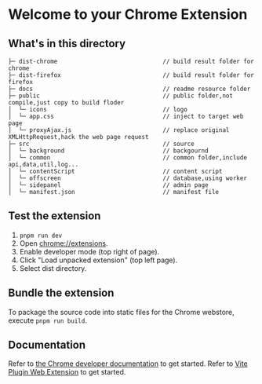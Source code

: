 # Welcome to your Chrome Extension

## What's in this directory

``` text
├─ dist-chrome                              // build result folder for chrome
├─ dist-firefox                             // build result folder for firefox
├─ docs                                     // readme resource folder
├─ public                                   // public folder,not compile,just copy to build floder
│  └─ icons                                 // logo
│  └─ app.css                               // inject to target web page
│  └─ proxyAjax.js                          // replace original XMLHttpRequest,hack the web page request
├─ src                                      // source
│  └─ background                            // backgournd
│  └─ common                                // common folder,include api,data,util,log...
│  └─ contentScript                         // content script
│  └─ offscreen                             // database,using worker
│  └─ sidepanel                             // admin page
│  └─ manifest.json                         // manifest file
```

## Test the extension

1. `pnpm run dev`
2. Open [chrome://extensions](chrome://extensions).
3. Enable developer mode (top right of page).
4. Click "Load unpacked extension" (top left page).
5. Select dist directory.

## Bundle the extension

To package the source code into static files for the Chrome webstore, execute `pnpm run build`.

## Documentation

Refer to [the Chrome developer documentation](https://developer.chrome.com/docs/extensions/mv3/getstarted/) to get started.
Refer to [Vite Plugin Web Extension](https://github.com/aklinker1/vite-plugin-web-extension) to get started.
